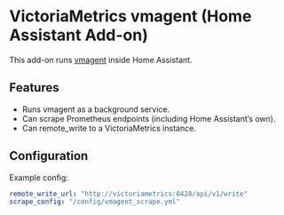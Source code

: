 # VictoriaMetrics vmagent (Home Assistant Add-on)

This add-on runs [vmagent](https://docs.victoriametrics.com/vmagent.html) inside Home Assistant.

## Features
- Runs vmagent as a background service.
- Can scrape Prometheus endpoints (including Home Assistant’s own).
- Can remote_write to a VictoriaMetrics instance.

## Configuration

Example config:

```yaml
remote_write_url: "http://victoriametrics:8428/api/v1/write"
scrape_config: "/config/vmagent_scrape.yml"
